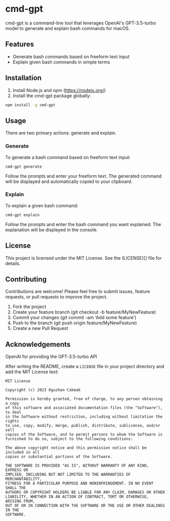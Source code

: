 # cmd-gpt

cmd-gpt is a command-line tool that leverages OpenAI's GPT-3.5-turbo model to generate and explain bash commands for macOS.

## Features

- Generate bash commands based on freeform text input
- Explain given bash commands in simple terms

## Installation

1. Install Node.js and npm (https://nodejs.org/)
2. Install the cmd-gpt package globally:

```bash
npm install -g cmd-gpt
```

## Usage

There are two primary actions: generate and explain.

### Generate

To generate a bash command based on freeform text input:

```
cmd-gpt generate
```

Follow the prompts and enter your freeform text. The generated command will be displayed and automatically copied to your clipboard.

### Explain

To explain a given bash command:


```
cmd-gpt explain
```

Follow the prompts and enter the bash command you want explained. The explanation will be displayed in the console.

## License

This project is licensed under the MIT License. See the (LICENSE)[] file for details.

## Contributing

Contributions are welcome! Please feel free to submit issues, feature requests, or pull requests to improve the project.

1. Fork the project
2. Create your feature branch (git checkout -b feature/MyNewFeature)
3. Commit your changes (git commit -am 'Add some feature')
4. Push to the branch (git push origin feature/MyNewFeature)
5. Create a new Pull Request


## Acknowledgements

OpenAI for providing the GPT-3.5-turbo API



After writing the README, create a `LICENSE` file in your project directory and add the MIT License text:

```plaintext
MIT License

Copyright (c) 2023 Oguzhan Cakmak

Permission is hereby granted, free of charge, to any person obtaining a copy
of this software and associated documentation files (the "Software"), to deal
in the Software without restriction, including without limitation the rights
to use, copy, modify, merge, publish, distribute, sublicense, and/or sell
copies of the Software, and to permit persons to whom the Software is
furnished to do so, subject to the following conditions:

The above copyright notice and this permission notice shall be included in all
copies or substantial portions of the Software.

THE SOFTWARE IS PROVIDED "AS IS", WITHOUT WARRANTY OF ANY KIND, EXPRESS OR
IMPLIED, INCLUDING BUT NOT LIMITED TO THE WARRANTIES OF MERCHANTABILITY,
FITNESS FOR A PARTICULAR PURPOSE AND NONINFRINGEMENT. IN NO EVENT SHALL THE
AUTHORS OR COPYRIGHT HOLDERS BE LIABLE FOR ANY CLAIM, DAMAGES OR OTHER
LIABILITY, WHETHER IN AN ACTION OF CONTRACT, TORT OR OTHERWISE, ARISING FROM,
OUT OF OR IN CONNECTION WITH THE SOFTWARE OR THE USE OR OTHER DEALINGS IN THE
SOFTWARE.
```














